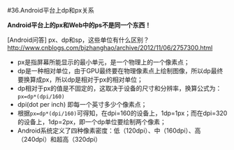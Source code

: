 #36.Android平台上dp和px关系

**Android平台上的px和Web中的ps不是同一个东西！**

[Android问答] px、dp和sp，这些单位有什么区别？ http://www.cnblogs.com/bjzhanghao/archive/2012/11/06/2757300.html

  * px是指屏幕所能显示的最小单元，是一个物理上的一个像素点；
  * dp是一种相对单位，由于GPU最终要在物理像素点上绘制图像，所以dp最终要换算成px，所以dp是相对于px的相对单位；
  * dp相对于px的值是不固定的，这取决于设备的尺寸和分辨率，换算公式为：`px=dp*(dpi/160)`
  * dpi(dot per inch) 即每一个英寸多少个像素点；
  * 根据`px=dp*(dpi/160)`可得知，在dpi=160的设备上，1dp=1px；而在dpi=320的设备上，1dp=2px，即一个dp单位要绘制两个像素；
  * Android系统定义了四种像素密度：低（120dpi）、中（160dpi）、高（240dpi）和超高（320dpi）
